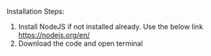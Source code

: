 Installation Steps:

1. Install NodeJS if not installed already. Use the below link https://nodejs.org/en/
2. Download the code and open terminal